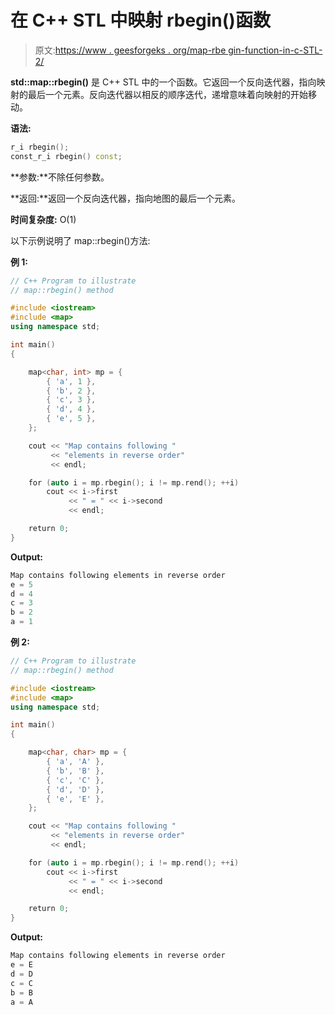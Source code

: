 # 在 C++ STL 中映射 rbegin()函数

> 原文:[https://www . geesforgeks . org/map-rbe gin-function-in-c-STL-2/](https://www.geeksforgeeks.org/map-rbegin-function-in-c-stl-2/)

**std::map::rbegin()** 是 C++ STL 中的一个函数。它返回一个反向迭代器，指向映射的最后一个元素。反向迭代器以相反的顺序迭代，递增意味着向映射的开始移动。

**语法:**

```cpp
r_i rbegin();
const_r_i rbegin() const;
```

**参数:**不除任何参数。

**返回:**返回一个反向迭代器，指向地图的最后一个元素。

**时间复杂度:** O(1)

以下示例说明了 map::rbegin()方法:

**例 1:**

```cpp
// C++ Program to illustrate
// map::rbegin() method

#include <iostream>
#include <map>
using namespace std;

int main()
{

    map<char, int> mp = {
        { 'a', 1 },
        { 'b', 2 },
        { 'c', 3 },
        { 'd', 4 },
        { 'e', 5 },
    };

    cout << "Map contains following "
         << "elements in reverse order"
         << endl;

    for (auto i = mp.rbegin(); i != mp.rend(); ++i)
        cout << i->first
             << " = " << i->second
             << endl;

    return 0;
}
```

**Output:**

```cpp
Map contains following elements in reverse order
e = 5
d = 4
c = 3
b = 2
a = 1

```

**例 2:**

```cpp
// C++ Program to illustrate
// map::rbegin() method

#include <iostream>
#include <map>
using namespace std;

int main()
{

    map<char, char> mp = {
        { 'a', 'A' },
        { 'b', 'B' },
        { 'c', 'C' },
        { 'd', 'D' },
        { 'e', 'E' },
    };

    cout << "Map contains following "
         << "elements in reverse order"
         << endl;

    for (auto i = mp.rbegin(); i != mp.rend(); ++i)
        cout << i->first
             << " = " << i->second
             << endl;

    return 0;
}
```

**Output:**

```cpp
Map contains following elements in reverse order
e = E
d = D
c = C
b = B
a = A

```